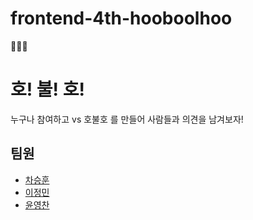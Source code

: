 # frontend-4th-hooboolhoo
🐯🔥🐯
# 호! 불! 호!

누구나 참여하고 vs 호불호 를 만들어 사람들과 의견을 남겨보자! 

## 팀원
- [차승훈](https://github.com/eratchacha)
- [이정민](https://github.com/jeongmin07262)
- [윤영찬](https://github.com/yyc0026)
